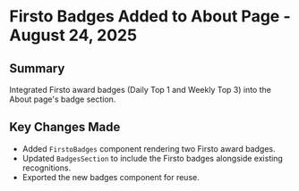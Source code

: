 # Firsto Badges Added to About Page - August 24, 2025

## Summary

Integrated Firsto award badges (Daily Top 1 and Weekly Top 3) into the About page's badge section.

## Key Changes Made

- Added `FirstoBadges` component rendering two Firsto award badges.
- Updated `BadgesSection` to include the Firsto badges alongside existing recognitions.
- Exported the new badges component for reuse.
